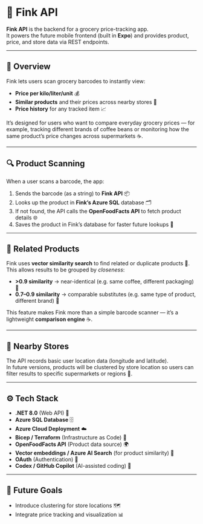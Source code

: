 # 🐤 Fink API

**Fink API** is the backend for a grocery price-tracking app.  
It powers the future mobile frontend (built in **Expo**) and provides product, price, and store data via REST endpoints.

---

## 🛒 Overview

Fink lets users scan grocery barcodes to instantly view:

- **Price per kilo/liter/unit** 💰  
- **Similar products** and their prices across nearby stores 🧩  
- **Price history** for any tracked item 📈  

It’s designed for users who want to compare everyday grocery prices — for example, tracking different brands of coffee beans or monitoring how the same product’s price changes across supermarkets ☕️.

---

## 🔍 Product Scanning

When a user scans a barcode, the app:

1. Sends the barcode (as a string) to **Fink API** 📦  
2. Looks up the product in **Fink’s Azure SQL** database 🗂️  
3. If not found, the API calls the **OpenFoodFacts API** to fetch product details 🌐  
4. Saves the product in Fink’s database for faster future lookups 💾  

---

## 🧠 Related Products

Fink uses **vector similarity search** to find related or duplicate products 🧮.  
This allows results to be grouped by *closeness*:

- **>0.9 similarity** → near-identical (e.g. same coffee, different packaging) 🔁  
- **0.7–0.9 similarity** → comparable substitutes (e.g. same type of product, different brand) 🔄  

This feature makes Fink more than a simple barcode scanner — it’s a lightweight **comparison engine** ☕️.

---

## 📍 Nearby Stores

The API records basic user location data (longitude and latitude).  
In future versions, products will be clustered by store location so users can filter results to specific supermarkets or regions 🏪.

---

## ⚙️ Tech Stack

- **.NET 8.0** (Web API) 🧰  
- **Azure SQL Database** 🗄️  
- **Azure Cloud Deployment** ☁️  
- **Bicep / Terraform** (Infrastructure as Code) 🧱  
- **OpenFoodFacts API** (Product data source) 🌍  
- **Vector embeddings / Azure AI Search** (for product similarity) 🧮  
- **OAuth** (Authentication) 🔐  
- **Codex / GitHub Copilot** (AI-assisted coding) 🤖  

---

## 🚀 Future Goals

- Introduce clustering for store locations 🗺️  
- Integrate price tracking and visualization 📊 